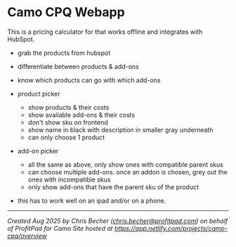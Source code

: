 # Camo CPQ Webapp

This is a pricing calculator for that works offline and integrates with HubSpot.


- grab the products from hubspot
- differentiate between products & add-ons
- know which products can go with which add-ons
- product picker
  - show products & their costs
  - show available add-ons & their costs
  - don't show sku on frontend
  - show name in black with description in smaller gray underneath
  - can only choose 1 product
- add-on picker
  - all the same as above, only show ones with compatible parent skus
  - can choose multiple add-ons.  once an addon is chosen, grey out the ones with incompatible skus
  - only show add-ons that have the parent sku of the product

- this has to work well on an ipad and/or on a phone.

---
*Created Aug 2025 by Chris Becher (chris.becher@profitpad.com) on behalf of ProfitPad for Camo*
*Site hosted at https://app.netlify.com/projects/camo-cpq/overview*